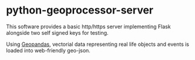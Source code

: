 # python-geoprocessor-server

This software provides a basic http/https server implementing Flask alongside two self signed keys for testing.

Using [Geopandas](https://geopandas.org/), vectorial data representing real life objects and events is loaded into web-friendly geo-json.
